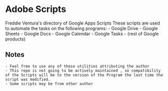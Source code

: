 # Adobe Scripts

Freddie Ventura's directory of Google Apps Scripts
These scripts are used to automate the tasks on the following programs:
    - Google Drive
    - Google Sheets
    - Google Docs
    - Google Calendar
    - Google Tasks
    - (rest of Google products)


## Notes

    - Feel free to use any of these utilities attributing the author
    - This repo is not going to be actively maintained , so compatibility of the Scripts will be to the version of the Program the last time the script was modified.
    - Some scripts may be from other author
 
